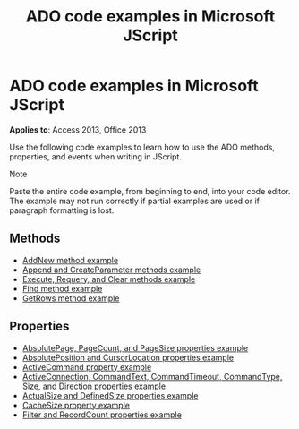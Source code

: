 ﻿---
title: ADO code examples in Microsoft JScript
TOCTitle: ADO code examples in Microsoft JScript
ms:assetid: 32e82313-4ee7-2d78-4840-e929b4e67ac8
ms:mtpsurl: https://msdn.microsoft.com/library/JJ249099(v=office.15)
ms:contentKeyID: 48544090
ms.date: 09/18/2015
mtps_version: v=office.15
---

# ADO code examples in Microsoft JScript

**Applies to**: Access 2013, Office 2013

Use the following code examples to learn how to use the ADO methods, properties, and events when writing in JScript.

> [!NOTE]
> Paste the entire code example, from beginning to end, into your code editor. The example may not run correctly if partial examples are used or if paragraph formatting is lost.

## Methods

- [AddNew method example](addnew-method-example-jscript.md)
- [Append and CreateParameter methods example](append-and-createparameter-methods-example-jscript.md)
- [Execute, Requery, and Clear methods example](execute-requery-and-clear-methods-example-jscript.md)
- [Find method example](find-method-example-jscript.md)
- [GetRows method example](getrows-method-example-vb.md)

## Properties

- [AbsolutePage, PageCount, and PageSize properties example](absolutepage-pagecount-and-pagesize-properties-example-jscript.md)
- [AbsolutePosition and CursorLocation properties example](absoluteposition-and-cursorlocation-properties-example-jscript.md)
- [ActiveCommand property example](activecommand-property-example-jscript.md)
- [ActiveConnection, CommandText, CommandTimeout, CommandType, Size, and Direction properties example](activeconnection-commandtext-commandtimeout-commandtype-size-and-direction-properties-example-jscript.md)
- [ActualSize and DefinedSize properties example](actualsize-and-definedsize-properties-example-jscript.md)
- [CacheSize property example](cachesize-property-example-jscript.md)
- [Filter and RecordCount properties example](filter-and-recordcount-properties-example-jscript.md)

